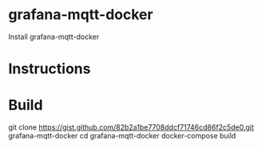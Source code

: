 # grafana-mqtt-docker
Install grafana-mqtt-docker
# Instructions
# Build
git clone https://gist.github.com/82b2a1be7708ddcf71746cd86f2c5de0.git grafana-mqtt-docker
cd grafana-mqtt-docker
docker-compose build
